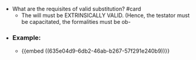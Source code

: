 - What are the requisites of valid substitution? #card
	- The will must be EXTRINSICALLY VALID. (Hence, the
	  testator must be capacitated, the formalities must be ob-
- ### Example:
	- {{embed ((635e04d9-6db2-46ab-b267-57f291e240b9))}}